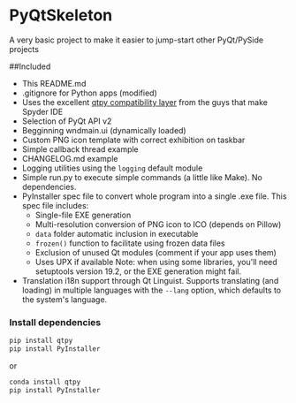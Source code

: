 # PyQtSkeleton
A very basic project to make it easier to jump-start other PyQt/PySide projects

##Included
* This README.md
* .gitignore for Python apps (modified)
* Uses the excellent [qtpy compatibility layer](https://github.com/spyder-ide/qtpy) from the guys that make Spyder IDE
* Selection of PyQt API v2
* Begginning wndmain.ui (dynamically loaded)
* Custom PNG icon template with correct exhibition on taskbar
* Simple callback thread example
* CHANGELOG.md example
* Logging utilities using the `logging` default module
* Simple run.py to execute simple commands (a little like Make). No dependencies.
* PyInstaller spec file to convert whole program into a single .exe file. This spec file includes:
    * Single-file EXE generation
    * Multi-resolution conversion of PNG icon to ICO (depends on Pillow)
    * `data` folder automatic inclusion in executable
    * `frozen()` function to facilitate using frozen data files
    * Exclusion of unused Qt modules (comment if your app uses them)
    * Uses UPX if available
Note: when using some libraries, you'll need setuptools version 19.2, or the EXE generation might fail.
* Translation i18n support through Qt Linguist. Supports translating (and loading) in multiple languages with the `--lang` option, which defaults to the system's language.

### Install dependencies

```bash
pip install qtpy
pip install PyInstaller
```

or

```bash
conda install qtpy
pip install PyInstaller
```